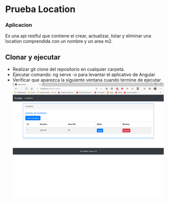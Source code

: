 # Prueba Location

### Aplicacion

Es una api restful que contiene el crear, actualizar, listar y eliminar una location comprendida
con un nombre y un area m2.

## Clonar y ejecutar

- Realizar git clone del repositorio en cualquier carpeta.
- Ejecutar comando: ng serve -o para levantar el aplicativo de Angular
- Verificar que aparezca la siguiente ventana cuando termine de ejecutar
  ![Alt text](https://github.com/afrancom2/spring-app-location/blob/master/listar.png "Listar locations")
